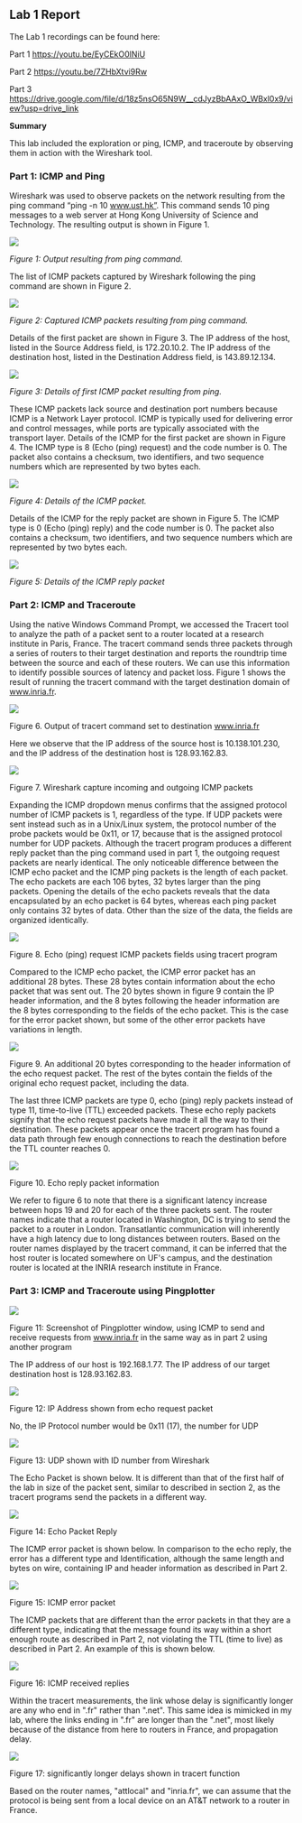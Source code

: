 ## Lab 1 Report

The Lab 1 recordings can be found here:

Part 1 https://youtu.be/EyCEkO0lNiU

Part 2 https://youtu.be/7ZHbXtvi9Rw

Part 3 https://drive.google.com/file/d/18z5nsO65N9W__cdJyzBbAAxO_WBxl0x9/view?usp=drive_link

**Summary**

This lab included the exploration or ping, ICMP, and traceroute by observing them in action with the Wireshark tool.

### Part 1: ICMP and Ping

Wireshark was used to observe packets on the network resulting from the ping command “ping -n 10 www.ust.hk”. This command sends 10 ping messages to a web server at Hong Kong University of Science and Technology. The resulting output is shown in Figure 1.

![](media/fig01.png)

*Figure 1: Output resulting from ping command.*

The list of ICMP packets captured by Wireshark following the ping command are shown in Figure 2.

![](media/fig02.png)

*Figure 2: Captured ICMP packets resulting from ping command.*

Details of the first packet are shown in Figure 3. The IP address of the host, listed in the Source Address field, is 172.20.10.2. The IP address of the destination host, listed in the Destination Address field, is 143.89.12.134.

![](media/fig03.png)

*Figure 3: Details of first ICMP packet resulting from ping.*

These ICMP packets lack source and destination port numbers because ICMP is a Network Layer protocol. ICMP is typically used for delivering error and control messages, while ports are typically associated with the transport layer.
Details of the ICMP for the first packet are shown in Figure 4. The ICMP type is 8 (Echo (ping) request) and the code number is 0. The packet also contains a checksum, two identifiers, and two sequence numbers which are represented by two bytes each.

![](media/fig04.png)

*Figure 4: Details of the ICMP packet.*

Details of the ICMP for the reply packet are shown in Figure 5. The ICMP type is 0 (Echo (ping) reply) and the code number is 0. The packet also contains a checksum, two identifiers, and two sequence numbers which are represented by two bytes each.

![](media/fig05.png)

*Figure 5: Details of the ICMP reply packet*

### Part 2: ICMP and Traceroute

Using the native Windows Command Prompt, we accessed the Tracert tool to analyze the path of a packet sent to a router located at a research institute in Paris, France. The tracert command sends three packets through a series of routers to their target destination and reports the roundtrip time between the source and each of these routers. We can use this information to identify possible sources of latency and packet loss. Figure 1 shows the result of running the tracert command with the target destination domain of www.inria.fr.

![](media/fig06.png)

Figure 6. Output of tracert command set to destination www.inria.fr

Here we observe that the IP address of the source host is 10.138.101.230, and the IP address of the destination host is 128.93.162.83.

![](media/fig07.png)

Figure 7. Wireshark capture incoming and outgoing ICMP packets

Expanding the ICMP dropdown menus confirms that the assigned protocol number of ICMP packets is 1, regardless of the type. If UDP packets were sent instead such as in a Unix/Linux system, the protocol number of the probe packets would be 0x11, or 17, because that is the assigned protocol number for UDP packets. Although the tracert program produces a different reply packet than the ping command used in part 1, the outgoing request packets are nearly identical. The only noticeable difference between the ICMP echo packet and the ICMP ping packets is the length of each packet. The echo packets are each 106 bytes, 32 bytes larger than the ping packets. Opening the details of the echo packets reveals that the data encapsulated by an echo packet is 64 bytes, whereas each ping packet only contains 32 bytes of data. Other than the size of the data, the fields are organized identically.

![](media/fig08.png)

Figure 8. Echo (ping) request ICMP packets fields using tracert program

Compared to the ICMP echo packet, the ICMP error packet has an additional 28 bytes. These 28 bytes contain information about the echo packet that was sent out. The 20 bytes shown in figure 9 contain the IP header information, and the 8 bytes following the header information are the 8 bytes corresponding to the fields of the echo packet. This is the case for the error packet shown, but some of the other error packets have variations in length.

![](media/fig09.png)

Figure 9. An additional 20 bytes corresponding to the header information of the echo request packet. The rest of the bytes contain the fields of the original echo request packet, including the data.

The last three ICMP packets are type 0, echo (ping) reply packets instead of type 11, time-to-live (TTL) exceeded packets. These echo reply packets signify that the echo request packets have made it all the way to their destination. These packets appear once the tracert program has found a data path through few enough connections to reach the destination before the TTL counter reaches 0.

![](media/fig10.png)

Figure 10. Echo reply packet information

We refer to figure 6 to note that there is a significant latency increase between hops 19 and 20 for each of the three packets sent. The router names indicate that a router located in Washington, DC is trying to send the packet to a router in London. Transatlantic communication will inherently have a high latency due to long distances between routers. Based on the router names displayed by the tracert command, it can be inferred that the host router is located somewhere on UF's campus, and the destination router is located at the INRIA research institute in France.

### Part 3: ICMP and Traceroute using Pingplotter

![](media/fig11.png)

Figure 11: Screenshot of Pingplotter window, using ICMP to send and receive requests from www.inria.fr in the same way as in part 2 using another program

The IP address of our host is 192.168.1.77. The IP address of our target destination host is 128.93.162.83. 

![](media/fig12.png)

Figure 12: IP Address shown from echo request packet

No, the IP Protocol number would be 0x11 (17), the number for UDP

![](media/fig13.png)

Figure 13: UDP shown with ID number from Wireshark

The Echo Packet is shown below. It is different than that of the first half of the lab in size of the packet sent, similar to described in section 2, as the tracert programs send the packets in a different way.

![](media/fig14.png)

Figure 14: Echo Packet Reply

The ICMP error packet is shown below. In comparison to the echo reply, the error has a different type and Identification, although the same length and bytes on wire, containing IP and header information as described in Part 2.

![](media/fig15.png)

Figure 15: ICMP error packet

The ICMP packets that are different than the error packets in that they are a different type, indicating that the message found its way within a short enough route as described in Part 2, not violating the TTL (time to live) as described in Part 2. An example of this is shown below.

![](media/fig16.png)

Figure 16: ICMP received replies

Within the tracert measurements, the link whose delay is significantly longer are any who end in ".fr" rather than ".net". This same idea is mimicked in my lab, where the links ending in ".fr" are longer than the ".net", most likely because of the distance from here to routers in France, and propagation delay.

![](media/fig17.png)

Figure 17: significantly longer delays shown in tracert function

Based on the router names, "attlocal" and "inria.fr", we can assume that the protocol is being sent from a local device on an AT&T network to a router in France.
